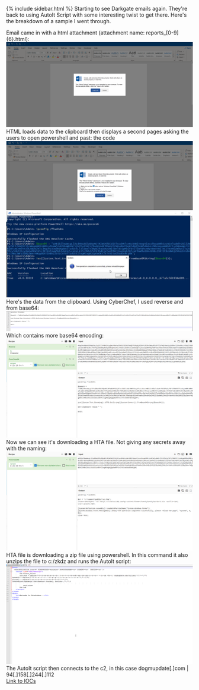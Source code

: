 {% include sidebar.html %}
Starting to see Darkgate emails again. They're back to using AutoIt Script with some interesting twist to get there. Here's the breakdown of a sample I went through.

Email came in with a html attachment (attachment name: reports_[0-9]{6}.html):
<a href="Screenshots/05_24_DG1.png"> 
<img src="Screenshots/05_24_DG1.png">
</a>
HTML loads data to the clipboard then displays a second pages asking the users to open powershell and past: the code
<a href="Screenshots/05_24_DG2.png"> 
<img src="Screenshots/05_24_DG2.png">
</a>
<a href="Screenshots/05_25_DG2_1.png"> 
<img src="Screenshots/05_25_DG2_1.png">
</a>
Here's the data from the clipboard. Using CyberChef, I used reverse and from base64:
<a href="Screenshots/05_24_DG3.png"> 
<img src="Screenshots/05_24_DG3.png">
</a>
Which contains more base64 encoding:
<a href="Screenshots/05_24_DG4.png"> 
<img src="Screenshots/05_24_DG4.png">
</a>
Now we can see it's downloading a HTA file. Not giving any secrets away with the naming:
<a href="Screenshots/05_24_DG5.png"> 
<img src="Screenshots/05_24_DG5.png">
</a>
HTA file is downloading a zip file using powershell. In this command it also unzips the file to c:/zkdz and runs the AutoIt script:
<a href="Screenshots/05_24_DG6.png"> 
<img src="Screenshots/05_24_DG6.png">
</a>
The AutoIt script then connects to the c2, in this case dogmupdate[.]com | 94[.]158[.]244[.]112
<br>
<a href="https://github.com/mcsx03/mcsx03.github.io/blob/main/IOCs/2024_05_02_DarkGate">Link to IOCs</a>
<br>